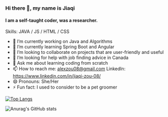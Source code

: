 ### Hi there 👋, my name is Jiaqi
#### I am a self-taught coder, was a researcher.

Skills: JAVA / JS / HTML / CSS

- 🔭 I’m currently working on Java and Algorithms 
- 🌱 I’m currently learning Spring Boot and Angular 
- 👯 I’m looking to collaborate on projects that are user-friendly and useful
- 🤔 I’m looking for help with job finding advice in Canada 
- 💬 Ask me about learning coding from scratch
- 📫 How to reach me: alexzou08@gmail.com LinkedIn: https://www.linkedin.com/in/jiaqi-zou-08/
- 😄 Pronouns: She/Her 
- ⚡ Fun fact: I used to consider to be a pet groomer 

[![Top Langs](https://github-readme-stats.vercel.app/api/top-langs/?username=alexzou08&layout=compact&theme=radical)](https://github.com/anuraghazra/github-readme-stats)

![Anurag's GitHub stats](https://github-readme-stats.vercel.app/api?username=alexzou08&show_icons=true&theme=radical)

<!---
alexzou08/alexzou08 is a ✨ special ✨ repository because its `README.md` (this file) appears on your GitHub profile.
You can click the Preview link to take a look at your changes.
--->
